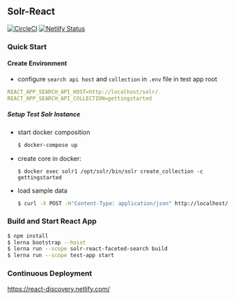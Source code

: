 ## Solr-React
[![CircleCI](https://circleci.com/gh/ubl-chj/solr-react.svg?style=shield)](https://circleci.com/gh/ubl-chj/solr-react)
[![Netlify Status](https://api.netlify.com/api/v1/badges/c5727bf2-2ed5-42f7-a8c1-274871f0c3ea/deploy-status)](https://app.netlify.com/sites/react-discovery/deploys)
### Quick Start

#### Create Environment
- configure `search api host` and `collection` in `.env` file in test app root
```yaml
REACT_APP_SEARCH_API_HOST=http://localhost/solr/
REACT_APP_SEARCH_API_COLLECTION=gettingstarted
```
##### Setup Test Solr Instance
- start docker composition 
    ```bash
    $ docker-compose up
    ```
- create core in docker:
    ```
    $ docker exec solr1 /opt/solr/bin/solr create_collection -c gettingstarted
    ```
- load sample data
    ```bash
    $ curl -X POST -H"Content-Type: application/json" http://localhost/solr/gettingstarted/update/json?commit=true --data-binary @sample-data.json
    ```
    
### Build and Start React App
 ```bash
 $ npm install
 $ lerna bootstrap --hoist
 $ lerna run --scope solr-react-faceted-search build
 $ lerna run --scope test-app start
```

### Continuous Deployment
https://react-discovery.netlify.com/
